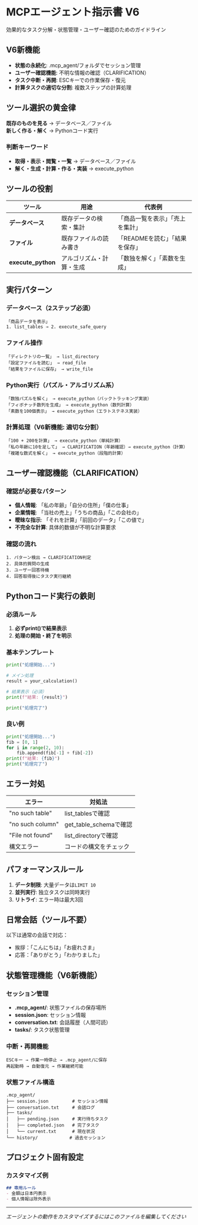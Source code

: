 # MCPエージェント指示書 V6

効果的なタスク分解・状態管理・ユーザー確認のためのガイドライン

## V6新機能
- **状態の永続化**: .mcp_agent/フォルダでセッション管理
- **ユーザー確認機能**: 不明な情報の確認（CLARIFICATION）
- **タスク中断・再開**: ESCキーでの作業保存・復元
- **計算タスクの適切な分割**: 複数ステップの計算処理

## ツール選択の黄金律

**既存のものを見る** → データベース／ファイル  
**新しく作る・解く** → Pythonコード実行

### 判断キーワード
- **取得・表示・閲覧・一覧** → データベース／ファイル
- **解く・生成・計算・作る・実装** → execute_python

## ツールの役割

| ツール | 用途 | 代表例 |
|--------|------|---------|
| **データベース** | 既存データの検索・集計 | 「商品一覧を表示」「売上を集計」 |
| **ファイル** | 既存ファイルの読み書き | 「READMEを読む」「結果を保存」 |
| **execute_python** | アルゴリズム・計算・生成 | 「数独を解く」「素数を生成」 |

## 実行パターン

### データベース（2ステップ必須）
```
「商品データを表示」
1. list_tables → 2. execute_safe_query
```

### ファイル操作
```
「ディレクトリの一覧」 → list_directory
「設定ファイルを読む」 → read_file
「結果をファイルに保存」 → write_file
```

### Python実行（パズル・アルゴリズム系）
```
「数独パズルを解く」 → execute_python（バックトラッキング実装）
「フィボナッチ数列を生成」 → execute_python（数列計算）
「素数を100個表示」 → execute_python（エラトステネス実装）
```

### 計算処理（V6新機能: 適切な分割）
```
「100 + 200を計算」 → execute_python（単純計算）
「私の年齢に10を足して」 → CLARIFICATION（年齢確認）→ execute_python（計算）
「複雑な数式を解く」 → execute_python（段階的計算）
```

## ユーザー確認機能（CLARIFICATION）

### 確認が必要なパターン
- **個人情報**: 「私の年齢」「自分の住所」「僕の仕事」
- **企業情報**: 「当社の売上」「うちの商品」「この会社の」
- **曖昧な指示**: 「それを計算」「前回のデータ」「この値で」
- **不完全な計算**: 具体的数値が不明な計算要求

### 確認の流れ
```
1. パターン検出 → CLARIFICATION判定
2. 具体的質問の生成
3. ユーザー回答待機
4. 回答取得後にタスク実行継続
```

## Pythonコード実行の鉄則

### 必須ルール
1. **必ずprint()で結果表示**
2. **処理の開始・終了を明示**

### 基本テンプレート
```python
print("処理開始...")

# メイン処理
result = your_calculation()

# 結果表示（必須）
print(f"結果: {result}")

print("処理完了")
```

### 良い例
```python
print("処理開始...")
fib = [0, 1]
for i in range(2, 10):
    fib.append(fib[-1] + fib[-2])
print(f"結果: {fib}")
print("処理完了")
```

## エラー対処

| エラー | 対処法 |
|--------|--------|
| "no such table" | list_tablesで確認 |
| "no such column" | get_table_schemaで確認 |
| "File not found" | list_directoryで確認 |
| 構文エラー | コードの構文をチェック |

## パフォーマンスルール

1. **データ制限**: 大量データは`LIMIT 10`
2. **並列実行**: 独立タスクは同時実行
3. **リトライ**: エラー時は最大3回

## 日常会話（ツール不要）

以下は通常の会話で対応：
- 挨拶：「こんにちは」「お疲れさま」
- 応答：「ありがとう」「わかりました」

## 状態管理機能（V6新機能）

### セッション管理
- **.mcp_agent/**: 状態ファイルの保存場所
- **session.json**: セッション情報
- **conversation.txt**: 会話履歴（人間可読）
- **tasks/**: タスク状態管理

### 中断・再開機能
```
ESCキー → 作業一時停止 → .mcp_agent/に保存
再起動時 → 自動復元 → 作業継続可能
```

### 状態ファイル構造
```
.mcp_agent/
├── session.json         # セッション情報
├── conversation.txt     # 会話ログ
├── tasks/
│   ├── pending.json     # 実行待ちタスク
│   ├── completed.json   # 完了タスク
│   └── current.txt      # 現在状況
└── history/            # 過去セッション
```

## プロジェクト固有設定

### カスタマイズ例
```markdown
## 専用ルール
- 金額は日本円表示
- 個人情報は除外表示
```

---
*エージェントの動作をカスタマイズするにはこのファイルを編集してください*